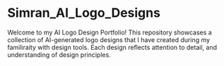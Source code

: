 # Simran_AI_Logo_Designs

Welcome to my AI Logo Design Portfolio! This repository showcases a collection of AI-generated logo designs that I have created during my familiraity with design tools. Each design reflects attention to detail, and understanding of design principles.
